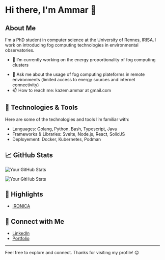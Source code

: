 # Hi there, I'm Ammar 👋

## About Me

I'm a PhD student in computer science at the University of Rennes, IRISA. I work on introducing fog computing technologies in environmental observatories. 

- 🔭 I’m currently working on the energy proportionality of fog computing clusters
<!-- - 🌱 I’m currently learning [Technologies or Skills You’re Learning] 
- 👯 I’m looking to collaborate on [Types of Projects or Collaborations You're Interested In]
- 🤔 I’m looking for help with [Areas Where You Need Assistance] -->
- 💬 Ask me about the usage of fog computing plateforms in remote environments (limited access to energy sources and internet connectivity)
- 📫 How to reach me: kazem.ammar at gmail.com
<!-- - ⚡ Fun fact: [A Fun Fact About You] -->

## 🔧 Technologies & Tools

Here are some of the technologies and tools I’m familiar with:

- Languages: Golang, Python, Bash, Typescript, Java
- Frameworks & Libraries: Svelte, Node.js, React, SolidJS
- Deployement: Docker, Kubernetes, Podman

## 📈 GitHub Stats

![Your GitHub Stats](https://github-readme-stats.vercel.app/api?username=Ammar96399&show_icons=true&hide=contribs,prs&theme=radical)

![Your GitHub Stats](https://github-readme-stats.vercel.app/api/top-langs?username=Ammar96399&theme=radical)

## 🌟 Highlights

- [IRONICA](https://github.com/Ironica)

<!-- ## 📝 Latest Blog Posts

- [Blog Post Title](URL to Blog Post)
- [Another Blog Post Title](URL to Blog Post) -->

## 🤝 Connect with Me

- [LinkedIn](https://www.linkedin.com/in/ammar-kazem-5357991a1)
- [Portfolio](https://www.ammar.kazem.fr)

<!--## 👀 Check Out My Projects

- [Project 1](https://github.com/your_username/project1)
- [Project 2](https://github.com/your_username/project2)
- [Project 3](https://github.com/your_username/project3) -->

---

Feel free to explore and connect. Thanks for visiting my profile! 😊

     
<!--
**Ammar96399/Ammar96399** is a ✨ _special_ ✨ repository because its `README.md` (this file) appears on your GitHub profile.

Here are some ideas to get you started:

- 🔭 I’m currently working on ...
- 🌱 I’m currently learning ...
- 👯 I’m looking to collaborate on ...
- 🤔 I’m looking for help with ...
- 💬 Ask me about ...
- 📫 How to reach me: ...
- 😄 Pronouns: ...
- ⚡ Fun fact: ...
-->
